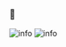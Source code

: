 ### 👋

<!--
**CCatherineeee/CCatherineeee** is a ✨ _special_ ✨ repository because its `README.md` (this file) appears on your GitHub profile.

Here are some ideas to get you started:

- 🔭 I’m currently working on ...
- 🌱 I’m currently learning ...
- 👯 I’m looking to collaborate on ...
- 🤔 I’m looking for help with ...
- 💬 Ask me about ...
- 📫 How to reach me: ...
- 😄 Pronouns: ...
- ⚡ Fun fact: ...
-->
![info](https://github-readme-stats.vercel.app/api?username=CCatherineeee&show_icons=true&count_private=true&hide=prs&theme=default_repocard)
![info](https://github-readme-stats.vercel.app/api?username=ljl0222&show_icons=true&count_private=true&hide=prs&theme=default_repocard)
